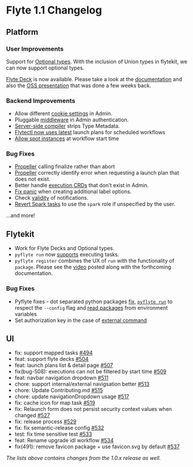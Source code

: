 # Flyte 1.1 Changelog

## Platform
### User Improvements
Support for [Optional types](https://github.com/flyteorg/flyte/issues/2426). With the inclusion of Union types in flytekit, we can now support optional types.

[Flyte Deck](https://github.com/flyteorg/flyte/issues/2175) is now available. Please take a look at the [documentation](https://docs.flyte.org/en/latest/flytesnacks/auto/core/flyte_basics/deck.html#sphx-glr-auto-core-flyte-basics-deck-py) and also the [OSS presentation](https://www.youtube.com/watch?v=KqyBYIaAZ7c) that was done a few weeks back.


### Backend Improvements
* Allow different [cookie settings](https://github.com/flyteorg/flyte/issues/2596) in Admin.
* Pluggable [middleware](https://github.com/flyteorg/flyte/issues/2507) in Admin authentication.
* [Server-side compiler](https://github.com/flyteorg/flyte/issues/2516) strips Type Metadata.
* [Flytectl now uses latest](https://github.com/flyteorg/flyte/issues/2329) launch plans for scheduled workflows
* [Allow spot instances](https://github.com/flyteorg/flyte/issues/2284) at workflow start time


### Bug Fixes
* [Propeller](https://github.com/flyteorg/flyte/issues/2298) calling finalize rather than abort
* [Propeller](https://github.com/flyteorg/flyte/issues/2404) correctly identify error when requesting a launch plan that does not exist.
* Better handle [execution CRDs](https://github.com/flyteorg/flyte/issues/2275) that don't exist in Admin.
* [Fix panic](https://github.com/flyteorg/flyte/issues/2597) when creating additional label options.
* Check [validity](https://github.com/flyteorg/flyte/issues/2601) of notifications.
* [Revert Spark tasks](https://github.com/flyteorg/flyteadmin/pull/450) to use the `spark` role if unspecified by the user.

...and more!

## Flytekit
* Work for Flyte Decks and Optional types.
* `pyflyte run` now [supports](https://github.com/flyteorg/flyte/issues/2471) executing tasks.
* `pyflyte register` combines the UX of `run` with the functionality of `package`. Please see the [video](https://www.youtube.com/watch?v=Z_KLl0qhp0Y) posted along with the forthcoming documentation.

### Bug Fixes
* Pyflyte fixes - dot separated python packages [fix](https://github.com/flyteorg/flyte/issues/2476),  [`pyflyte run`](https://github.com/flyteorg/flyte/issues/2474) to respect the `--config` flag and [read packages](https://github.com/flyteorg/flytekit/pull/1002) from environment variables
* Set authorization key in the case of [external command](https://github.com/flyteorg/flytekit/pull/1065)



## UI
* fix: support mapped tasks [#494](https://github.com/flyteorg/flyteconsole/pull/494)
* feat: support flyte decks [#504](https://github.com/flyteorg/flyteconsole/issues/504)
* feat: launch plans list & detail page [#507](https://github.com/flyteorg/flyteconsole/issues/507)
* fix(bug-508): executions can not be filtered by start time [#509](https://github.com/flyteorg/flyteconsole/issues/509)
* feat: navbar navigation dropdown [#511](https://github.com/flyteorg/flyteconsole/issues/511)
* chore: support internal/external navigsation better [#513](https://github.com/flyteorg/flyteconsole/issues/513)
* chore: Update Contributing.md [#515](https://github.com/flyteorg/flyteconsole/issues/515)
* chore: update navigationDropdown usage [#517](https://github.com/flyteorg/flyteconsole/issues/517)
* fix: cache icon for map task [#519](https://github.com/flyteorg/flyteconsole/issues/519)
* fix: Relaunch form does not persist security context values when changed [#527](https://github.com/flyteorg/flyteconsole/pull/527)
* fix: release process [#529](https://github.com/flyteorg/flyteconsole/pull/529)
* fix: fix semantic-release config [#532](https://github.com/flyteorg/flyteconsole/pull/532)
* test: fix time sensitive test [#533](https://github.com/flyteorg/flyteconsole/pull/533)
* feat: Rename upgrade idl workflow [#534](https://github.com/flyteorg/flyteconsole/pull/534)
* fix(491): remove favicon package + use favicon.svg by default [#537](https://github.com/flyteorg/flyteconsole/pull/537)

*The lists above contains changes from the 1.0.x release as well.*

